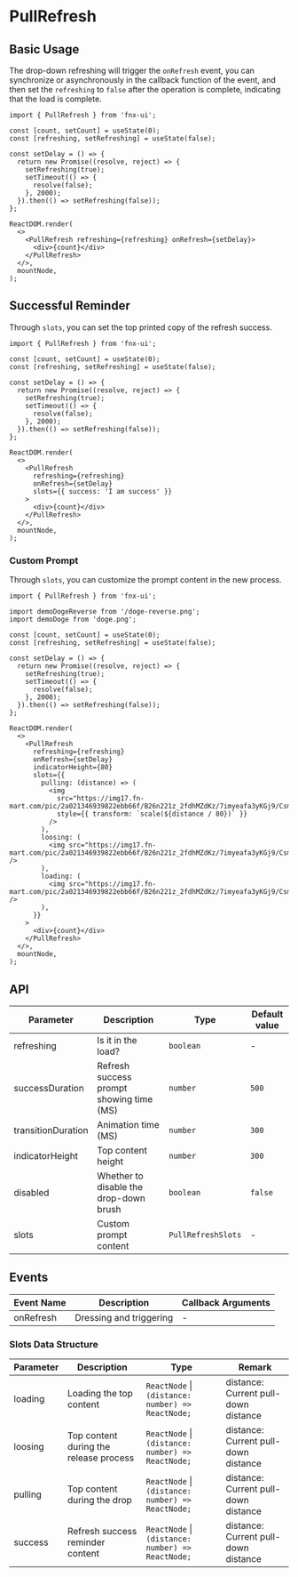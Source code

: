 # PullRefresh

## Basic Usage

The drop-down refreshing will trigger the `onRefresh` event, you can synchronize or asynchronously in the callback function of the event, and then set the `refreshing` to `false` after the operation is complete, indicating that the load is complete.

```tsx
import { PullRefresh } from 'fnx-ui';

const [count, setCount] = useState(0);
const [refreshing, setRefreshing] = useState(false);

const setDelay = () => {
  return new Promise((resolve, reject) => {
    setRefreshing(true);
    setTimeout(() => {
      resolve(false);
    }, 2000);
  }).then(() => setRefreshing(false));
};

ReactDOM.render(
  <>
    <PullRefresh refreshing={refreshing} onRefresh={setDelay}>
      <div>{count}</div>
    </PullRefresh>
  </>,
  mountNode,
);
```

## Successful Reminder

Through `slots`, you can set the top printed copy of the refresh success.

```tsx
import { PullRefresh } from 'fnx-ui';

const [count, setCount] = useState(0);
const [refreshing, setRefreshing] = useState(false);

const setDelay = () => {
  return new Promise((resolve, reject) => {
    setRefreshing(true);
    setTimeout(() => {
      resolve(false);
    }, 2000);
  }).then(() => setRefreshing(false));
};

ReactDOM.render(
  <>
    <PullRefresh
      refreshing={refreshing}
      onRefresh={setDelay}
      slots={{ success: 'I am success' }}
    >
      <div>{count}</div>
    </PullRefresh>
  </>,
  mountNode,
);
```

### Custom Prompt

Through `slots`, you can customize the prompt content in the new process.

```tsx
import { PullRefresh } from 'fnx-ui';

import demoDogeReverse from '/doge-reverse.png';
import demoDoge from 'doge.png';

const [count, setCount] = useState(0);
const [refreshing, setRefreshing] = useState(false);

const setDelay = () => {
  return new Promise((resolve, reject) => {
    setRefreshing(true);
    setTimeout(() => {
      resolve(false);
    }, 2000);
  }).then(() => setRefreshing(false));
};

ReactDOM.render(
  <>
    <PullRefresh
      refreshing={refreshing}
      onRefresh={setDelay}
      indicatorHeight={80}
      slots={{
        pulling: (distance) => (
          <img
            src="https://img17.fn-mart.com/pic/2a021346939822ebb66f/B26n221z_2fdhMZdKz/7imyeafa3yKGj9/CsmRtmA3RAuAVmgsAAKtgt1PF3s715.jpg"
            style={{ transform: `scale(${distance / 80})` }}
          />
        ),
        loosing: (
          <img src="https://img17.fn-mart.com/pic/2a021346939822ebb66f/B26n221z_2fdhMZdKz/7imyeafa3yKGj9/CsmRtmA3RAuAVmgsAAKtgt1PF3s715.jpg" />
        ),
        loading: (
          <img src="https://img17.fn-mart.com/pic/2a021346939822ebb66f/B26n221z_2fdhMZdKz/7imyeafa3yKGj9/CsmRtmA3RAuAVmgsAAKtgt1PF3s715.jpg" />
        ),
      }}
    >
      <div>{count}</div>
    </PullRefresh>
  </>,
  mountNode,
);
```

## API

| Parameter          | Description                              | Type               | Default value |
| ------------------ | ---------------------------------------- | ------------------ | ------------- |
| refreshing         | Is it in the load?                       | `boolean`          | -             |
| successDuration    | Refresh success prompt showing time (MS) | `number`           | `500`         |
| transitionDuration | Animation time (MS)                      | `number`           | `300`         |
| indicatorHeight    | Top content height                       | `number`           | `300`         |
| disabled           | Whether to disable the drop-down brush   | `boolean`          | `false`       |
| slots              | Custom prompt content                    | `PullRefreshSlots` | -             |

## Events

| Event Name | Description             | Callback Arguments |
| ---------- | ----------------------- | ------------------ |
| onRefresh  | Dressing and triggering | -                  |

### Slots Data Structure

| Parameter | Description                            | Type                                              | Remark                               |
| --------- | -------------------------------------- | ------------------------------------------------- | ------------------------------------ |
| loading   | Loading the top content                | `ReactNode` \| `(distance: number) => ReactNode;` | distance: Current pull-down distance |
| loosing   | Top content during the release process | `ReactNode` \| `(distance: number) => ReactNode;` | distance: Current pull-down distance |
| pulling   | Top content during the drop            | `ReactNode` \| `(distance: number) => ReactNode;` | distance: Current pull-down distance |
| success   | Refresh success reminder content       | `ReactNode` \| `(distance: number) => ReactNode;` | distance: Current pull-down distance |
